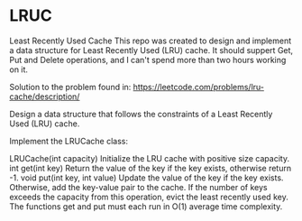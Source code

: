 # LRUC
Least Recently Used Cache
This repo was created to design and implement a data structure for Least Recently Used (LRU) cache.
It should suppert Get, Put and Delete operations, and I can't spend more than two hours working on it.

Solution to the problem found in:
https://leetcode.com/problems/lru-cache/description/

Design a data structure that follows the constraints of a Least Recently Used (LRU) cache.

Implement the LRUCache class:

LRUCache(int capacity) Initialize the LRU cache with positive size capacity.
int get(int key) Return the value of the key if the key exists, otherwise return -1.
void put(int key, int value) Update the value of the key if the key exists. Otherwise, add the key-value pair to the cache. If the number of keys exceeds the capacity from this operation, evict the least recently used key.
The functions get and put must each run in O(1) average time complexity.
